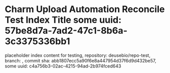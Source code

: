 # Charm Upload Automation Reconcile Test Index Title some uuid: 57be8d7a-7ad2-47c1-8b6a-3c3375336bb1
 placeholder index content for testing,  repository: deusebio/repo-test,  branch: ,  commit sha: abb1807ecc5a90f6e8a447954d37f6d9d432be57,  some uuid: c4a756b3-02ac-4215-94ad-2b974fced643
